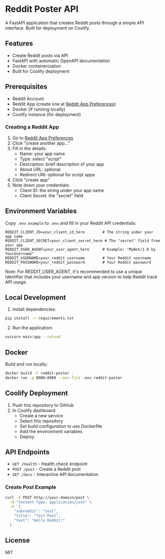 # Reddit Poster API

A FastAPI application that creates Reddit posts through a simple API interface. Built for deployment on Coolify.

## Features

- Create Reddit posts via API
- FastAPI with automatic OpenAPI documentation
- Docker containerization
- Built for Coolify deployment

## Prerequisites

- Reddit Account
- Reddit App (create one at [Reddit App Preferences](https://www.reddit.com/prefs/apps))
- Docker (if running locally)
- Coolify instance (for deployment)

### Creating a Reddit App

1. Go to [Reddit App Preferences](https://www.reddit.com/prefs/apps)
2. Click "create another app..."
3. Fill in the details:
   - Name: your app name
   - Type: select "script"
   - Description: brief description of your app
   - About URL: optional
   - Redirect URI: optional for script apps
4. Click "create app"
5. Note down your credentials:
   - Client ID: the string under your app name
   - Client Secret: the "secret" field

## Environment Variables

Copy `.env.example` to `.env` and fill in your Reddit API credentials:

```env
REDDIT_CLIENT_ID=your_client_id_here        # The string under your app name
REDDIT_CLIENT_SECRET=your_client_secret_here # The "secret" field from your app
REDDIT_USER_AGENT=your_user_agent_here      # Example: "MyBot/1.0 by YourUsername"
REDDIT_USERNAME=your_reddit_username        # Your Reddit username
REDDIT_PASSWORD=your_reddit_password        # Your Reddit password
```

Note: For REDDIT_USER_AGENT, it's recommended to use a unique identifier that includes your username and app version to help Reddit track API usage.

## Local Development

1. Install dependencies:
```bash
pip install -r requirements.txt
```

2. Run the application:
```bash
uvicorn main:app --reload
```

## Docker

Build and run locally:

```bash
docker build -t reddit-poster .
docker run -p 8000:8000 --env-file .env reddit-poster
```

## Coolify Deployment

1. Push this repository to GitHub
2. In Coolify dashboard:
   - Create a new service
   - Select this repository
   - Set build configuration to use Dockerfile
   - Add the environment variables
   - Deploy

## API Endpoints

- `GET /health` - Health check endpoint
- `POST /post` - Create a Reddit post
- `GET /docs` - Interactive API documentation

### Create Post Example

```bash
curl -X POST http://your-domain/post \
  -H "Content-Type: application/json" \
  -d '{
    "subreddit": "test",
    "title": "Test Post",
    "text": "Hello Reddit!"
  }'
```

## License

MIT
